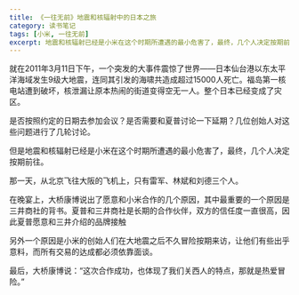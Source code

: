 ```yaml
---
title: 《一往无前》地震和核辐射中的日本之旅
category: 读书笔记
tags: [小米, 一往无前]
excerpt: 地震和核辐射已经是小米在这个时期所遭遇的最小危害了，最终，几个人决定按期前往。
---
```

就在2011年3月11日下午，一个突发的大事件震惊了世界——日本仙台港以东太平洋海域发生9级大地震，连同其引发的海啸共造成超过15000人死亡。福岛第一核电站遭到破坏，核泄漏让原本热闹的街道变得空无一人。整个日本已经变成了灾区。

是否按照约定的日期去参加会议？是否需要和夏普讨论一下延期？几位创始人对这些问题进行了几轮讨论。

但是地震和核辐射已经是小米在这个时期所遭遇的最小危害了，最终，几个人决定按期前往。

那一天，从北京飞往大阪的飞机上，只有雷军、林斌和刘德三个人。

在晚宴上，大桥康博说出了愿意和小米合作的几个原因，其中最重要的一个原因是三井商社的背书。夏普和三井商社是长期的合作伙伴，双方的信任度一直很高，因此夏普愿意和三井介绍的品牌接触

另外一个原因是小米的创始人们在大地震之后不久冒险按期来访，让他们有些出乎意料，而所有交易的达成都必须依靠面谈。

最后，大桥康博说：“这次合作成功，也体现了我们关西人的特点，那就是热爱冒险。”